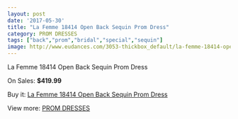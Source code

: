 ```yaml
---
layout: post
date: '2017-05-30'
title: "La Femme 18414 Open Back Sequin Prom Dress"
category: PROM DRESSES
tags: ["back","prom","bridal","special","sequin"]
image: http://www.eudances.com/3053-thickbox_default/la-femme-18414-open-back-sequin-prom-dress.jpg
---
```

La Femme 18414 Open Back Sequin Prom Dress

On Sales: **$419.99**
<a href="https://www.eudances.com/en/prom-dresses/1056-la-femme-18414-open-back-sequin-prom-dress.html"><amp-img layout="responsive" width="600" height="600" src="//www.eudances.com/3053-thickbox_default/la-femme-18414-open-back-sequin-prom-dress.jpg" alt="La Femme 18414 Open Back Sequin Prom Dress 0" /></a>
<a href="https://www.eudances.com/en/prom-dresses/1056-la-femme-18414-open-back-sequin-prom-dress.html"><amp-img layout="responsive" width="600" height="600" src="//www.eudances.com/3057-thickbox_default/la-femme-18414-open-back-sequin-prom-dress.jpg" alt="La Femme 18414 Open Back Sequin Prom Dress 1" /></a>
<a href="https://www.eudances.com/en/prom-dresses/1056-la-femme-18414-open-back-sequin-prom-dress.html"><amp-img layout="responsive" width="600" height="600" src="//www.eudances.com/3056-thickbox_default/la-femme-18414-open-back-sequin-prom-dress.jpg" alt="La Femme 18414 Open Back Sequin Prom Dress 2" /></a>
<a href="https://www.eudances.com/en/prom-dresses/1056-la-femme-18414-open-back-sequin-prom-dress.html"><amp-img layout="responsive" width="600" height="600" src="//www.eudances.com/3055-thickbox_default/la-femme-18414-open-back-sequin-prom-dress.jpg" alt="La Femme 18414 Open Back Sequin Prom Dress 3" /></a>
<a href="https://www.eudances.com/en/prom-dresses/1056-la-femme-18414-open-back-sequin-prom-dress.html"><amp-img layout="responsive" width="600" height="600" src="//www.eudances.com/3054-thickbox_default/la-femme-18414-open-back-sequin-prom-dress.jpg" alt="La Femme 18414 Open Back Sequin Prom Dress 4" /></a>

Buy it: [La Femme 18414 Open Back Sequin Prom Dress](https://www.eudances.com/en/prom-dresses/1056-la-femme-18414-open-back-sequin-prom-dress.html "La Femme 18414 Open Back Sequin Prom Dress")

View more: [PROM DRESSES](https://www.eudances.com/en/13-prom-dresses "PROM DRESSES")